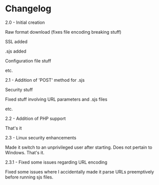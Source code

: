 # Changelog
2.0 - Initial creation

Raw format download (fixes file encoding breaking stuff)

SSL added

.sjs added

Configuration file stuff

etc.

2.1 - Addition of 'POST' method for .sjs

Security stuff

Fixed stuff involving URL parameters and .sjs files

etc.

2.2 - Addition of PHP support

That's it

2.3 - Linux security enhancements

Made it switch to an unprivileged user after starting. Does not pertain to Windows. That's it.

2.3.1 - Fixed some issues regarding URL encoding

Fixed some issues where I accidentally made it parse URLs preemptively before running sjs files.
